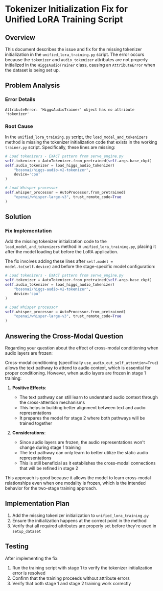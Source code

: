 # Tokenizer Initialization Fix for Unified LoRA Training Script

## Overview

This document describes the issue and fix for the missing tokenizer initialization in the `unified_lora_training.py` script. The error occurs because the `tokenizer` and `audio_tokenizer` attributes are not properly initialized in the `HiggsAudioTrainer` class, causing an `AttributeError` when the dataset is being set up.

## Problem Analysis

### Error Details
```
AttributeError: 'HiggsAudioTrainer' object has no attribute 'tokenizer'
```

### Root Cause
In the `unified_lora_training.py` script, the `load_model_and_tokenizers` method is missing the tokenizer initialization code that exists in the working `trainer.py` script. Specifically, these lines are missing:

```python
# Load tokenizers - EXACT pattern from serve_engine.py
self.tokenizer = AutoTokenizer.from_pretrained(self.args.base_ckpt)
self.audio_tokenizer = load_higgs_audio_tokenizer(
    "bosonai/higgs-audio-v2-tokenizer", 
    device='cpu'
)

# Load Whisper processor
self.whisper_processor = AutoProcessor.from_pretrained(
    "openai/whisper-large-v3", trust_remote_code=True
)
```

## Solution

### Fix Implementation
Add the missing tokenizer initialization code to the `load_model_and_tokenizers` method in `unified_lora_training.py`, placing it after the model loading but before the LoRA application.

The fix involves adding these lines after `self.model = model.to(self.device)` and before the stage-specific model configuration:

```python
# Load tokenizers - EXACT pattern from serve_engine.py
self.tokenizer = AutoTokenizer.from_pretrained(self.args.base_ckpt)
self.audio_tokenizer = load_higgs_audio_tokenizer(
    "bosonai/higgs-audio-v2-tokenizer", 
    device='cpu'
)

# Load Whisper processor
self.whisper_processor = AutoProcessor.from_pretrained(
    "openai/whisper-large-v3", trust_remote_code=True
)
```

## Answering the Cross-Modal Question

Regarding your question about the effect of cross-modal conditioning when audio layers are frozen:

Cross-modal conditioning (specifically `use_audio_out_self_attention=True`) allows the text pathway to attend to audio context, which is essential for proper conditioning. However, when audio layers are frozen in stage 1 training:

1. **Positive Effects**: 
   - The text pathway can still learn to understand audio context through the cross-attention mechanisms
   - This helps in building better alignment between text and audio representations
   - It prepares the model for stage 2 where both pathways will be trained together

2. **Considerations**:
   - Since audio layers are frozen, the audio representations won't change during stage 1 training
   - The text pathway can only learn to better utilize the static audio representations
   - This is still beneficial as it establishes the cross-modal connections that will be refined in stage 2

This approach is good because it allows the model to learn cross-modal relationships even when one modality is frozen, which is the intended behavior for the two-stage training approach.

## Implementation Plan

1. Add the missing tokenizer initialization to `unified_lora_training.py`
2. Ensure the initialization happens at the correct point in the method
3. Verify that all required attributes are properly set before they're used in `setup_dataset`

## Testing

After implementing the fix:
1. Run the training script with stage 1 to verify the tokenizer initialization error is resolved
2. Confirm that the training proceeds without attribute errors
3. Verify that both stage 1 and stage 2 training work correctly